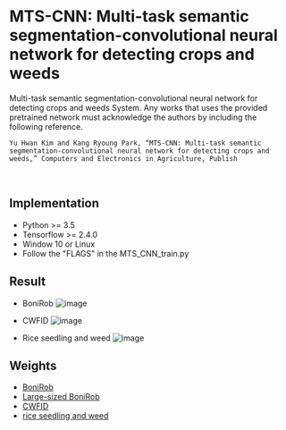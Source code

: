 # MTS-CNN: Multi-task semantic segmentation-convolutional neural network for detecting crops and weeds
Multi-task semantic segmentation-convolutional neural network for detecting crops and weeds System. Any works that uses the provided pretrained network must acknowledge the authors by including the following reference.

    Yu Hwan Kim and Kang Ryoung Park, “MTS-CNN: Multi-task semantic segmentation-convolutional neural network for detecting crops and weeds,” Computers and Electronics in Agriculture, Publish 
    
<br>

## Implementation
* Python >= 3.5
* Tensorflow >= 2.4.0
* Window 10 or Linux
* Follow the "FLAGS" in the MTS_CNN_train.py

## Result
* BoniRob
![image](https://user-images.githubusercontent.com/31001511/161713119-0b9c0a8d-fdcf-4089-851d-78dd76ee5fb7.png)

* CWFID
![image](https://user-images.githubusercontent.com/31001511/161713148-e94037d5-dd59-4ac1-bb76-5d2e7524c3b0.png)

* Rice seedling and weed
![image](https://user-images.githubusercontent.com/31001511/161713184-7fe75599-f391-4af1-852e-6a875ebbaf0e.png)

## Weights
* [BoniRob](https://drive.google.com/file/d/1rwvZnqUuBa1z5Kd05_9CHJOzeJFa0uZM/view?usp=sharing)
* [Large-sized BoniRob](https://drive.google.com/file/d/1eYQx69hd_TnwLqJfO8blo2VkTsrTHzwk/view?usp=sharing)
* [CWFID](https://drive.google.com/file/d/1Kiv72yYO-k76Fgg9aM_nIEO799sn47c2/view?usp=sharing)
* [rice seedling and weed](https://drive.google.com/file/d/1ELJER9e0d-hOmZyTix33u0V2wDpABCTB/view?usp=sharing)

